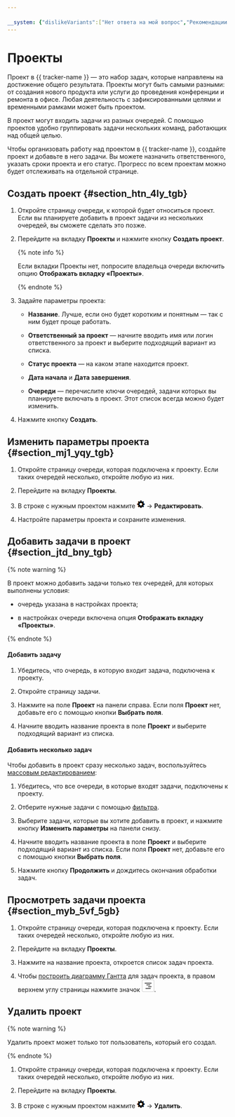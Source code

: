 ```yaml
---

__system: {"dislikeVariants":["Нет ответа на мой вопрос","Рекомендации не помогли","Содержание не соответсвует заголовку","Другое"]}
---
```

# Проекты

Проект в {{ tracker-name }} — это набор задач, которые направлены на достижение общего результата. Проекты могут быть самыми разными: от создания нового продукта или услуги до проведения конференции и ремонта в офисе. Любая деятельность с зафиксированными целями и временными рамками может быть проектом.

В проект могут входить задачи из разных очередей. С помощью проектов удобно группировать задачи нескольких команд, работающих над общей целью.

Чтобы организовать работу над проектом в {{ tracker-name }}, создайте проект и добавьте в него задачи. Вы можете назначить ответственного, указать сроки проекта и его статус. Прогресс по всем проектам можно будет отслеживать на отдельной странице.

## Создать проект {#section_htn_4ly_tgb}

1. Откройте страницу очереди, к которой будет относиться проект. Если вы планируете добавить в проект задачи из нескольких очередей, вы сможете сделать это позже.

1. Перейдите на вкладку **Проекты** и нажмите кнопку **Создать проект**.

    {% note info %}

    Если вкладки Проекты нет, попросите владельца очереди включить опцию **Отображать вкладку «Проекты»**.

    {% endnote %}

1. Задайте параметры проекта:

    - **Название**. Лучше, если оно будет коротким и понятным — так с ним будет проще работать.

    - **Ответственный за проект** — начните вводить имя или логин ответственного за проект и выберите подходящий вариант из списка.

    - **Статус проекта** — на каком этапе находится проект.

    - **Дата начала** и **Дата завершения**.

    - **Очереди** — перечислите ключи очередей, задачи которых вы планируете включать в проект. Этот список всегда можно будет изменить.

1. Нажмите кнопку **Создать**.

## Изменить параметры проекта {#section_mj1_yqy_tgb}

1. Откройте страницу очереди, которая подключена к проекту. Если таких очередей несколько, откройте любую из них.

1. Перейдите на вкладку **Проекты**.

1. В строке с нужным проектом нажмите ![](../../_assets/tracker/icon-settings.png) → **Редактировать**.

1. Настройте параметры проекта и сохраните изменения.

## Добавить задачи в проект {#section_jtd_bny_tgb}

{% note warning %}

В проект можно добавить задачи только тех очередей, для которых выполнены условия:
 
- очередь указана в настройках проекта;

- в настройках очереди включена опция **Отображать вкладку «Проекты»**.

{% endnote %}

#### Добавить задачу

1. Убедитесь, что очередь, в которую входит задача, подключена к проекту.

1. Откройте страницу задачи.

1. Нажмите на поле **Проект** на панели справа. Если поля **Проект** нет, добавьте его с помощью кнопки **Выбрать поля**.

1. Начните вводить название проекта в поле **Проект** и выберите подходящий вариант из списка.

#### Добавить несколько задач

Чтобы добавить в проект сразу несколько задач, воспользуйтесь [массовым редактированием](bulk-change.md):

1. Убедитесь, что все очереди, в которые входят задачи, подключены к проекту.

1. Отберите нужные задачи с помощью [фильтра](../user/filters.md).

1. Выберите задачи, которые вы хотите добавить в проект, и нажмите кнопку **Изменить параметры** на панели снизу.

1. Начните вводить название проекта в поле **Проект** и выберите подходящий вариант из списка. Если поля **Проект** нет, добавьте его с помощью кнопки **Выбрать поля**.

1. Нажмите кнопку **Продолжить** и дождитесь окончания обработки задач.

## Просмотреть задачи проекта {#section_myb_5vf_5gb}

1. Откройте страницу очереди, которая подключена к проекту. Если таких очередей несколько, откройте любую из них.

1. Перейдите на вкладку **Проекты**.

1. Нажмите на название проекта, откроется список задач проекта.

1. Чтобы [построить диаграмму Гантта](gantt.md) для задач проекта, в правом верхнем углу страницы нажмите значок ![](../../_assets/tracker/gantt-ico.png).




## Удалить проект

{% note warning %}

Удалить проект может только тот пользователь, который его создал.

{% endnote %}

1. Откройте страницу очереди, которая подключена к проекту. Если таких очередей несколько, откройте любую из них.

1. Перейдите на вкладку **Проекты**.

1. В строке с нужным проектом нажмите ![](../../_assets/tracker/icon-settings.png) → **Удалить**.
